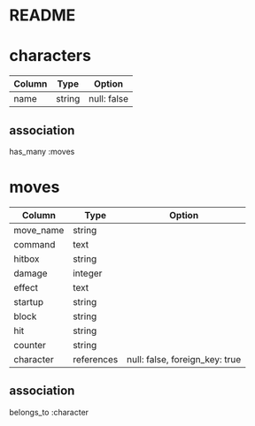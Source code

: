 # README

# characters
| Column  | Type       | Option                         |
| ------- | ---------- | ------------------------------ |
| name    | string     | null: false                    |

## association
has_many :moves


# moves
| Column     | Type       | Option                         |
| ---------- | ---------- | ------------------------------ |
| move_name  | string     |                                |
| command    | text       |                                |
| hitbox     | string     |                                |
| damage     | integer    |                                |
| effect     | text       |                                |
| startup    | string     |                                |
| block      | string     |                                |
| hit        | string     |                                |
| counter    | string     |                                |
| character  | references | null: false, foreign_key: true |

## association
belongs_to :character